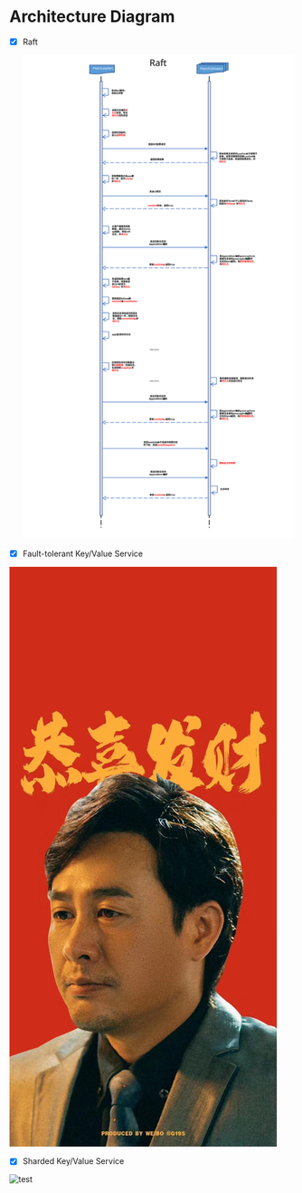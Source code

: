 # Architecture Diagram

- [x] Raft

  ![raftPicture.svg](image_readme/raftPicture.svg)

- [x] Fault-tolerant Key/Value Service

![test](image_readme/test.jpg)

- [x] Sharded Key/Value Service

![test](https://raw.githubusercontent.com/Scostifile/lab/feature/acheiveShardKV/image_readme/test2.jpg)